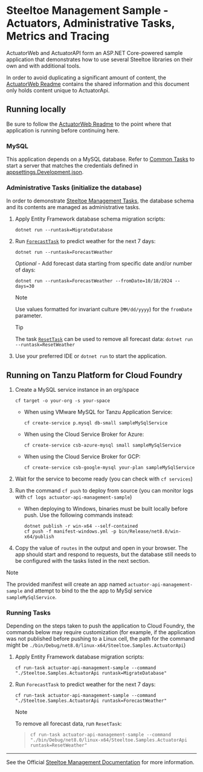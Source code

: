 ﻿# Steeltoe Management Sample - Actuators, Administrative Tasks, Metrics and Tracing

ActuatorWeb and ActuatorAPI form an ASP.NET Core-powered sample application that demonstrates how to use several
Steeltoe libraries on their own and with additional tools.

In order to avoid duplicating a significant amount of content, the [ActuatorWeb Readme](../ActuatorWeb/README.md)
contains the shared information and this document only holds content unique to ActuatorApi.

## Running locally

Be sure to follow the [ActuatorWeb Readme](../ActuatorWeb/README.md) to the point where that application is running
before continuing here.

### MySQL

This application depends on a MySQL database. Refer to [Common Tasks](../../../CommonTasks.md#MySQL) to start a server
that matches the credentials defined in [appsettings.Development.json](./appsettings.Development.json).

### Administrative Tasks (initialize the database)

In order to demonstrate [Steeltoe Management Tasks](https://docs.steeltoe.io/api/v3/management/tasks.html), the database
schema and its contents are managed as administrative tasks.

1. Apply Entity Framework database schema migration scripts:

    ```shell
    dotnet run --runtask=MigrateDatabase
    ```

1. Run [`ForecastTask`](./AdminTasks/ForecastTask.cs) to predict weather for the next 7 days:

    ```shell
    dotnet run --runtask=ForecastWeather
    ```

    *Optional* - Add forecast data starting from specific date and/or number of days:

    ```shell
    dotnet run --runtask=ForecastWeather --fromDate=10/18/2024 --days=30
    ```

    > [!NOTE]  
    > Use values formatted for invariant culture (`MM/dd/yyyy`) for the `fromDate` parameter.

    > [!TIP]
    > The task [`ResetTask`](./AdminTasks/ResetTask.cs) can be used to remove all forecast data:
    > `dotnet run --runtask=ResetWeather`

1. Use your preferred IDE or `dotnet run` to start the application.

## Running on Tanzu Platform for Cloud Foundry

1. Create a MySQL service instance in an org/space

   ```shell
   cf target -o your-org -s your-space
   ```

    * When using VMware MySQL for Tanzu Application Service:

      ```shell
      cf create-service p.mysql db-small sampleMySqlService
      ```

    * When using the Cloud Service Broker for Azure:

      ```shell
      cf create-service csb-azure-mysql small sampleMySqlService
      ```

    * When using the Cloud Service Broker for GCP:

      ```shell
      cf create-service csb-google-mysql your-plan sampleMySqlService
      ```

1. Wait for the service to become ready (you can check with `cf services`)
1. Run the command `cf push` to deploy from source (you can monitor logs with `cf logs actuator-api-management-sample`)
    * When deploying to Windows, binaries must be built locally before push. Use the following commands instead:

      ```shell
      dotnet publish -r win-x64 --self-contained
      cf push -f manifest-windows.yml -p bin/Release/net8.0/win-x64/publish
      ```

1. Copy the value of `routes` in the output and open in your browser. The app should start and respond to requests, but the database still needs to be configured with the tasks listed in the next section.

> [!NOTE]  
> The provided manifest will create an app named `actuator-api-management-sample` and attempt to bind to the the app to
> MySql service `sampleMySqlService`.

### Running Tasks

Depending on the steps taken to push the application to Cloud Foundry, the commands below may require customization (for example,
if the application was not published before pushing to a Linux cell, the path for the command might be `./bin/Debug/net8.0/linux-x64/Steeltoe.Samples.ActuatorApi`)

1. Apply Entity Framework database migration scripts:

    ```shell
    cf run-task actuator-api-management-sample --command "./Steeltoe.Samples.ActuatorApi runtask=MigrateDatabase" 
    ```

1. Run `ForecastTask` to predict weather for the next 7 days:

    ```shell
    cf run-task actuator-api-management-sample --command "./Steeltoe.Samples.ActuatorApi runtask=ForecastWeather" 
    ```

    > [!NOTE]  
    > To remove all forecast data, run `ResetTask`:

    > ```shell
    > cf run-task actuator-api-management-sample --command "./bin/Debug/net8.0/linux-x64/Steeltoe.Samples.ActuatorApi runtask=ResetWeather" 
    > ```

---

See the Official [Steeltoe Management Documentation](https://docs.steeltoe.io/api/v3/management/) for more information.
